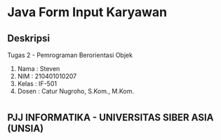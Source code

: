# Java Form Input Karyawan

## Deskripsi
Tugas 2 - Pemrograman Berorientasi Objek

1. Nama     : Steven
2. NIM      : 210401010207
3. Kelas    : IF-501
4. Dosen    : Catur Nugroho, S.Kom., M.Kom.

#
## PJJ INFORMATIKA - UNIVERSITAS SIBER ASIA (UNSIA)